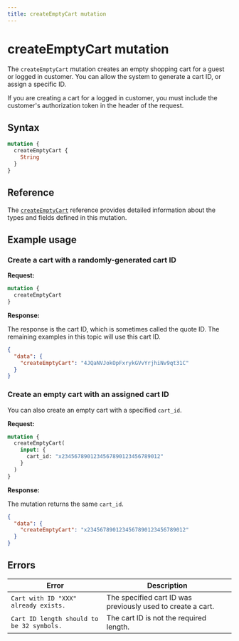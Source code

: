 ```yaml
---
title: createEmptyCart mutation
---
```


# createEmptyCart mutation

The `createEmptyCart` mutation creates an empty shopping cart for a guest or logged in customer. You can allow the system to generate a cart ID, or assign a specific ID.

If you are creating a cart for a logged in customer, you must include the customer's authorization token in the header of the request.

## Syntax

```graphql
mutation {
  createEmptyCart {
    String
  }
}
```

## Reference

The [`createEmptyCart`](https://developer.adobe.com/commerce/webapi/graphql-api/index.html#mutation-createEmptyCart) reference provides detailed information about the types and fields defined in this mutation.

## Example usage

### Create a cart with a randomly-generated cart ID

**Request:**

```graphql
mutation {
  createEmptyCart
}
```

**Response:**

The response is the cart ID, which is sometimes called the quote ID. The remaining examples in this topic will use this cart ID.

```json
{
  "data": {
    "createEmptyCart": "4JQaNVJokOpFxrykGVvYrjhiNv9qt31C"
  }
}
```

### Create an empty cart with an assigned cart ID

You can also create an empty cart with a specified `cart_id`.

**Request:**

```graphql
mutation {
  createEmptyCart(
    input: {
      cart_id: "x2345678901234567890123456789012"
    }
  )
}
```

**Response:**

The mutation returns the same `cart_id`.

```json
{
  "data": {
    "createEmptyCart": "x2345678901234567890123456789012"
  }
}
```

## Errors

Error | Description
--- | ---
`Cart with ID "XXX" already exists.` | The specified cart ID was previously used to create a cart.
`Cart ID length should to be 32 symbols.` | The cart ID is not the required length.

